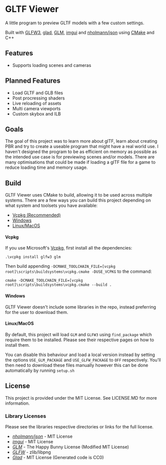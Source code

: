 # GLTF Viewer
A little program to preview GLTF models with a few custom settings.

Built with [GLFW3](http://www.glfw.org), [glad](https://github.com/Dav1dde/glad), [GLM](https://glm.g-truc.net), [imgui](https://github.com/ocornut/imgui) and [nholmann/json](https://github.com/nlohmann/json) using [CMake](https://cmake.org/) and C++

## Features
- Supports loading scenes and cameras

## Planned Features
- Load GLTF and GLB files
- Post procressing shaders
- Live reloading of assets
- Multi camera viewports
- Custom skybox and ILB

## Goals
The goal of this project was to learn more about glTF, learn about creating PBR and try to create a useable program that
might have a real world use. I haven't designed the program to be as efficient on memory as possible as the intended use
case is for previewing scenes and/or models. There are many optimisations that could be made if loading a glTF file for
a game to reduce loading time and memory usage.

## Build
GLTF Viewer uses CMake to build, allowing it to be used across multiple systems.
There are a few ways you can build this project depending on what system and toolsets you have available:
- [Vcpkg (Recommended)](#Vcpkg)
- [Windows](#Windows)
- [Linux/MacOS](#Linux/MacOS)

#### Vcpkg
If you use Microsoft's [Vcpkg](https://github.com/Microsoft/vcpkg), first install all the dependencies:
```
.\vcpkg install glfw3 glm
```
Then build appending `-DCMAKE_TOOLCHAIN_FILE=[vcpkg root]\scripts\buildsystems\vcpkg.cmake -DUSE_VCPKG` to the command:
```
cmake -DCMAKE_TOOLCHAIN_FILE=[vcpkg root]\scripts\buildsystems\vcpkg.cmake --build . 
```

#### Windows
GLTF Viewer doesn't include some libraries in the repo, instead preferring for the user to download them.

#### Linux/MacOS
By default, this project will load `GLM` and `GLFW3` using `find_package` which require them to be installed. 
Please see their respective pages on how to install them.

You can disable this behaviour and load a local version instead by setting the options `USE_GLM_PACKAGE` and `USE_GLFW_PACKAGE` to `OFF` respectively.
You'll then need to download these files manually however this can be done automatically by running `setup.sh`

## License
This project is provided under the MIT License. See LICENSE.MD for more information.

### Library Licenses
Please see the libraries respective directories or links for the full license.
- [*nholmann/json*](https://github.com/nlohmann/json/blob/develop/LICENSE.MIT) - MIT License
- [*imgui*](https://github.com/ocornut/imgui/blob/master/LICENSE.txt) - MIT License
- [*GLM*](http://glm.g-truc.net/copying.txt) - The Happy Bunny License (Modified MIT License)
- [*GLFW*](http://www.glfw.org/license.html) - zlib/libpng
- [*Glad*](https://github.com/Dav1dde/glad/blob/master/LICENSE) - MIT License (Generated code is CC0)
